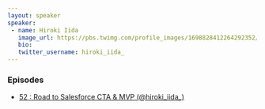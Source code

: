 ```yaml
---
layout: speaker
speaker:
 - name: Hiroki Iida
   image_url: https://pbs.twimg.com/profile_images/1698828412264292352/zPfmNkQq_400x400.jpg
   bio: 
   twitter_username: hiroki_iida_
---
```


### Episodes

- [52 : Road to Salesforce CTA & MVP (@hiroki_iida_)](/052/)